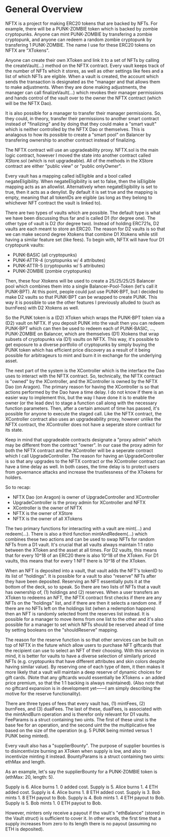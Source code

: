 # General Overview

NFTX is a project for making ERC20 tokens that are backed by NFTs. For example, there will be a PUNK-ZOMBIE token which is backed by zombie cryptopunks. Anyone can mint PUNK-ZOMBIE by transfering a zombie cryptopunk, and anyone can redeem a random zombie cryptopunk by transfering 1 PUNK-ZOMBIE. The name I use for these ERC20 tokens on NFTX are "XTokens".

Anyone can create their own XToken and link it to a set of NFTs by calling the createVault(...) method on the NFTX contract. Every vault keeps track of the number of NFTs which it stores, as well as other settings like fees and a list of which NFTs are elgible. When a vault is created, the account which sends the transaction is designated as the "manager and that allows them to make adjustments. When they are done making adjustments, the manager can call finalizeVault(...) which revokes their manager permissions and hands control of the vault over to the owner the NFTX contract (which will be the NFTX Dao).

It is also possible for a manager to transfer their manager permissions. So, they could, in theory, transfer their permissions to another smart contract instead of "finalizing" and by doing that they could make a "smart vault" which is neither controlled by the NFTX Dao or themselves. This is analagous to how its possible to create a "smart pool" on Balancer by transfering ownership to another contract instead of finalizing. 

The NFTX contract will use an upgradeability proxy. NFTX.sol is the main logic contract, however I moved the state into another contract called XStore.sol (which is not upgradeable). All of the methods in the XStore contract are either "public view" or "public onlyOwner". 

Every vault has a mapping called isEligible and a bool called negateEligibility. When negateEligibility is set to false, then the isEligible mapping acts as an allowlist. Alternatively when negateEligibility is set to true, then it acts as a denylist. By default it is set true and the mapping is empty, meaning that all tokenIDs are elgible (as long as they belong to whichever NFT contract the vault is linked to).

There are two types of vaults which are possible. The default type is what we have been discussing thus far and is called D1 (for degree one). The other type of vault is D2 (for degree two). Instead of holding ERC721s, D2 vaults are each meant to store an ERC20. The reason for D2 vaults is so that we can make second degree Xtokens that combine D1 Xtokens while still having a similar feature set (like fees). To begin with, NFTX will have four D1 cryptopunk vaults:

 - PUNK-BASIC (all cryptopunks)
 - PUNK-ATTR-4 (cryptopunks w/ 4 attributes)
 - PUNK-ATTR-5 (cryptopunks w/ 5 attributes)
 - PUNK-ZOMBIE (zombie cryptopunks)

Then, these four Xtokens will be used to create a 25/25/25/25 Balancer pool which combines them into a single Balancer-Pool-Token (let's call it PUNK-BPT). At this point, people could just use PUNK-BPT, but I decided to make D2 vaults so that PUNK-BPT can be wrapped to create PUNK. This way it is possible to use the other features I previously alluded to (such as burnFees) with D2 Xtokens as well. 

So the PUNK token is a (D2) XToken which wraps the PUNK-BPT token via a (D2) vault on NFTX. If you deposit PUNK into the vault then you can redeem PUNK-BPT which can then be used to redeem each of PUNK-BASIC, ..., PUNK-ZOMBIE on Balancer, which are themselves (D1) Xtokens that wrap subsets of cryptopunks via (D1) vaults on NFTX. This way, it's possible to get exposure to a diverse portfolio of cryptopunks by simply buying the PUNK token which has efficient price discovery as a result of it being possible for arbitrageurs to mint and burn it in exchange for the underlying asset.

The next part of the system is the XController which is the interface the Dao uses to interact with the NFTX contract. So, technically, the NFTX contract is "owned" by the XController, and the XController is owned by the NFTX Dao (on Aragon). The primary reason for having the XController is so that actions performed by the Dao have a time delay. I do not know if there is an easier way to implement this, but the way I have done it is to enable the owner (or the lead dev) to stage a function call along with the necessary function parameters. Then, after a certain amount of time has passed, it's possible for anyone to execute the staged call. Like the NFTX contract, the XController contract also uses an upgradeability proxy, however unlike the NFTX contract, the XController does not have a seperate store contract for its state.

Keep in mind that upgradeable contracts designate a "proxy admin" which may be different from the contract "owner". In our case the proxy admin for both the NFTX contract and the XController will be a seperate contract which I call UpgradeController. The reason for having an UpgradeController is so that any upgrades to the NFTX contract or the XController contract can have a time delay as well. In both cases, the time delay is to protect users from governance attacks and increase the trustlessness of the XTokens for holders. 

So to recap:

- NFTX Dao (on Aragon) is owner of UpgradeController and XController
- UpgradeController is the proxy admin for XController and NFTX
- XController is the owner of NFTX
- NFTX is the owner of XStore
- NFTX is the owner of all XTokens

The two primary functions for interacting with a vault are mint(...) and redeem(...). There is also a third function mintAndRedeem(...) which combines these two actions and can be used to swap NFTs for random NFTs from a D1 vault. It's crucial that all vaults always maintain 1:1 ratio between the XToken and the asset at all times. For D2 vaults, this means that for every 10^18 of an ERC20 there is also 10^18 of the XToken. For D1 vaults, this means that for every 1 NFT there is 10^18 of the XToken. 

When an NFT is deposited into a vault, that vault adds the NFT's tokenID to its list of "holdings". It is possible for a vault to also "reserve" NFTs after they have been deposited. Reserving an NFT essentially puts it at the bottom of the deck, so to speak. So there are two lists of NFTs that a vault has ownership of, (1) holdings and (2) reserves. When a user transfers an XToken to redeems an NFT, the NFTX contract first checks if there are any NFTs on the "holdings" list, and if there are then it selects a random one. If there are no NFTs left on the holdings list (when a redemption happens) then an NFT is randomly selected fromt the reserves list instead. It is possible for a manager to move items from one list to the other and it's also possible for a manager to set which NFTs should be reserved ahead of time by setting booleans on the "shouldReserve" mapping. 

The reason for the reserve function is so that other services can be built on top of NFTX in the future which allow users to purchase NFT giftcards that the recipient can use to select an NFT of their choosing. With this service in mind, it is better for vaults to have a diverse selection of similarly priced NFTs (e.g. cryptopunks that have different attributes and skin colors despite having similar value). By reserving one of each type of item, it then makes it more likely that a vault will maintain a deep reserve of dynamic choices for gift cards. (Note that any giftcards would essentially be XTokens + an added price premium, so that the 1:1 backing is always maintained). (Also note that no giftcard expansion is in development yet——I am simply describing the motive for the reserve functionality). 

There are three types of fees that every vault has, (1) mintFees, (2) burnFees, and (3) dualFees. The last of these, dualFees, is associated with the mintAndBurn operation and is therefor only relevant for D1 vaults. FeeParams is a struct containing two uints. The first of these uinst is the base fee for an operation, and the second uint the the multiplicative fee based on the size of the operation (e.g. 5 PUNK being minted versus 1 PUNK being minted).

Every vault also has a "supplierBounty". The purpose of supplier bounties is to disincentivize burning an XToken when supply is low, and also to incentivize minting it instead. BountyParams is a struct containing two uints: ethMax and length. 

As an example, let's say the supplierBounty for a PUNK-ZOMBIE token is (ethMax: 20, length: 5).

Supply is 6. Alice burns 1. 0 added cost.
Supply is 5. Alice burns 1. 4 ETH added cost.
Supply is 4. Alice burns 1. 8 ETH added cost.
Supply is 3. Bob mints 1. 8 ETH payout to Bob.
Supply is 4. Bob mints 1. 4 ETH payout to Bob.
Supply is 5. Bob mints 1. 0 ETH payout to Bob.

However, minters only receive a payout if the vault's "ethBalance" (stored in the Vault struct) is sufficient to cover it. In other words, the first time that a supply increases from zero to its length there is no payout (assuming no ETH is deposited). 
